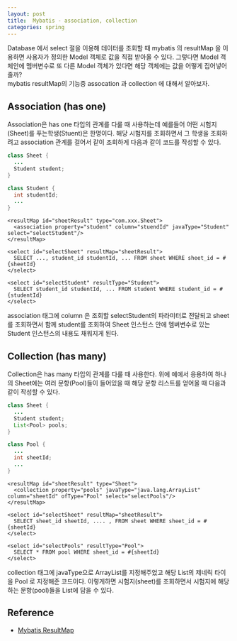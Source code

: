 ```yaml
---
layout: post
title:  Mybatis - association, collection
categories: spring
---
```


Database 에서 select 절을 이용해 데이터를 조회할 때 mybatis 의 resultMap 을 이용하면 사용자가 정의한 Model 객체로 값을 직접 받아올 수 있다. 그렇다면 Model 객체안에 멤버변수로 또 다른 Model 객체가 있다면 해당 객체에는 값을 어떻게 집어넣어 줄까? <br>
mybatis resultMap의 기능중 assocation 과 collection 에 대해서 알아보자. <br>

<h2>Association (has one)</h2>
Association은 has one 타입의 관계를 다룰 때 사용하는데 예를들어 어떤 시험지(Sheet)를 푸는학생(Stuent)은 한명이다. 해당 시험지를 조회하면서 그 학생을 조회하려고 association 관계를 걸어서 같이 조회하게 다음과 같이 코드를 작성할 수 있다.

```java
class Sheet {
  ...
  Student student;
}

class Student {
  int studentId;
  ...
}
```

```mybatis
<resultMap id="sheetResult" type="com.xxx.Sheet">
  <association property="student" column="stuendId" javaType="Student" select="selectStudent"/>
</resultMap>

<select id="selectSheet" resultMap="sheetResult">
  SELECT ..., student_id studentId, ... FROM sheet WHERE sheet_id = #{sheetId}
</select>

<select id="selectStudent" resultType="Student">
  SELECT student_id studentId, ... FROM student WHERE student_id = #{studentId}
</select>
```

association 태그에 column 은 조회할 selectStudent의 파라미터로 전달되고 sheet를 조회하면서 함께 student를 조회하여 Sheet 인스턴스 안에 멤버변수로 있는 Student 인스턴스의 내용도 채워지게 된다. <br>


<h2>Collection (has many)</h2>
Collection은 has many 타입의 관계를 다룰 때 사용한다. 위에 예에서 응용하여 하나의 Sheet에는 여러 문항(Pool)들이 들어있을 때 해당 문항 리스트를 얻어올 때 다음과 같이 작성할 수 있다.

```java
class Sheet {
  ...
  Student student;
  List<Pool> pools;
}

class Pool {
  ...
  int sheetId;
  ...
}
```

```
<resultMap id="sheetResult" type="Sheet">
  <collection property="pools" javaType="java.lang.ArrayList" column="sheetId" ofType="Pool" select="selectPools"/>
</resultMap>

<select id="selectSheet" resultMap="sheetResult">
  SELECT sheet_id sheetId, .... , FROM sheet WHERE sheet_id = #{sheetId}
</select>

<select id="selectPools" resultType="Pool">
  SELECT * FROM pool WHERE sheet_id = #{sheetId}
</select>
```

collection 태그에 javaType으로 ArrayList를 지정해주었고 해당 List의 제네릭 타이을 Pool 로 지정해준 코드이다. 이렇게하면 시험지(sheet)를 조회하면서 시험지에 해당하는 문항(pool)들을 List에 담을 수 있다.

<h2>Reference</h2>

- [Mybatis ResultMap](https://mybatis.github.io/mybatis-3/ko/sqlmap-xml.html)
